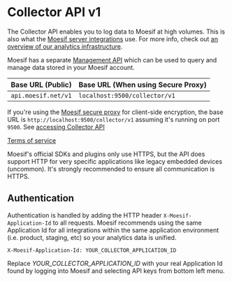 <h1 id="collector-api">Collector API v1</h1>

The Collector API enables you to log data to Moesif at high volumes. This is also what the [Moesif server integrations](https://www.moesif.com/implementation) use. For more info, check out [an overview of our analytics infrastructure](https://www.moesif.com/enterprise/api-analytics-infrastructure).

<aside class="notice">
Moesif has a separate <a href='#management-api'>Management API</a> which can be used to query and manage data stored in your Moesif account.
</aside>

|Base URL (Public)|Base URL (When using Secure Proxy)|
|--|--|
|`api.moesif.net/v1`|`localhost:9500/collector/v1`

If you're using the [Moesif secure proxy](https://www.moesif.com/docs/platform/secure-proxy/) for client-side encryption, the base URL is `http://localhost:9500/collector/v1` assuming it's running on port `9500`. See [accessing Collector API](https://www.moesif.com/docs/platform/secure-proxy/#accessing-the-moesif-collector-api)

<a href="https://www.moesif.com/terms">Terms of service</a>

Moesif's official SDKs and plugins only use HTTPS, but the API does support HTTP for very specific applications like legacy embedded devices (uncommon).
It's strongly recommended to ensure all communication is HTTPS.

## Authentication
Authentication is handled by adding the HTTP header `X-Moesif-Application-Id` to all requests.
Moesif recommends using the same Application Id for all integrations within the same application environment (i.e. product, staging, etc) so your analytics data is unified.

`X-Moesif-Application-Id: YOUR_COLLECTOR_APPLICATION_ID`


<aside class="notice">
Replace <i>YOUR_COLLECTOR_APPLICATION_ID</i> with your real Application Id found by logging into Moesif
and selecting API keys from bottom left menu.
</aside>

